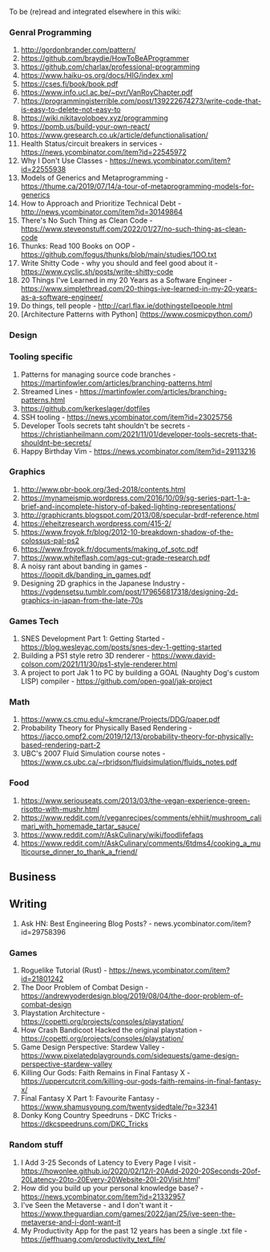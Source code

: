 To be (re)read and integrated elsewhere in this wiki:
### Genral Programming
1. http://gordonbrander.com/pattern/
1. https://github.com/braydie/HowToBeAProgrammer
1. https://github.com/charlax/professional-programming
1. https://www.haiku-os.org/docs/HIG/index.xml
1. https://cses.fi/book/book.pdf
1. https://www.info.ucl.ac.be/~pvr/VanRoyChapter.pdf
1. https://programmingisterrible.com/post/139222674273/write-code-that-is-easy-to-delete-not-easy-to
1. https://wiki.nikitavoloboev.xyz/programming
1. https://pomb.us/build-your-own-react/
1. https://www.gresearch.co.uk/article/defunctionalisation/
1. Health Status/circuit breakers in services - https://news.ycombinator.com/item?id=22545972
1. Why I Don't Use Classes - https://news.ycombinator.com/item?id=22555938
1. Models of Generics and Metaprogramming - https://thume.ca/2019/07/14/a-tour-of-metaprogramming-models-for-generics
1. How to Approach and Prioritize Technical Debt - http://news.ycombinator.com/item?id=30149864
1. There's No Such Thing as Clean Code - https://www.steveonstuff.com/2022/01/27/no-such-thing-as-clean-code
1. Thunks: Read 100 Books on OOP - https://github.com/fogus/thunks/blob/main/studies/1OO.txt
1. Write Shitty Code - why you should and feel good about it - https://www.cyclic.sh/posts/write-shitty-code
1. 20 Things I've Learned in my 20 Years as a Software Engineer - https://www.simplethread.com/20-things-ive-learned-in-my-20-years-as-a-software-engineer/
1. Do things, tell people - http://carl.flax.ie/dothingstellpeople.html
1. [Architecture Patterns with Python] (https://www.cosmicpython.com/)

### Design

### Tooling specific
1. Patterns for managing source code branches - https://martinfowler.com/articles/branching-patterns.html
1. Streamed Lines - https://martinfowler.com/articles/branching-patterns.html
1. https://github.com/kerkeslager/dotfiles
1. SSH tooling - https://news.ycombinator.com/item?id=23025756
1. Developer Tools secrets taht shouldn't be secrets - https://christianheilmann.com/2021/11/01/developer-tools-secrets-that-shouldnt-be-secrets/
1. Happy Birthday Vim - https://news.ycombinator.com/item?id=29113216

### Graphics
1. http://www.pbr-book.org/3ed-2018/contents.html
1. https://mynameismjp.wordpress.com/2016/10/09/sg-series-part-1-a-brief-and-incomplete-history-of-baked-lighting-representations/
1. http://graphicrants.blogspot.com/2013/08/specular-brdf-reference.html
1. https://eheitzresearch.wordpress.com/415-2/
1. https://www.froyok.fr/blog/2012-10-breakdown-shadow-of-the-colossus-pal-ps2
1. https://www.froyok.fr/documents/making_of_sotc.pdf
1. https://www.whiteflash.com/ags-cut-grade-research.pdf
1. A noisy rant about banding in games - https://loopit.dk/banding_in_games.pdf
1. Designing 2D graphics in the Japanese Industry - https://vgdensetsu.tumblr.com/post/179656817318/designing-2d-graphics-in-japan-from-the-late-70s

### Games Tech
1. SNES Development Part 1: Getting Started - https://blog.wesleyac.com/posts/snes-dev-1-getting-started
1. Building a PS1 style retro 3D renderer - https://www.david-colson.com/2021/11/30/ps1-style-renderer.html
1. A project to port Jak 1 to PC by building a GOAL (Naughty Dog's custom LISP) compiler - https://github.com/open-goal/jak-project


### Math
1. https://www.cs.cmu.edu/~kmcrane/Projects/DDG/paper.pdf
1. Probability Theory for Physically Based Rendering - https://jacco.ompf2.com/2019/12/13/probability-theory-for-physically-based-rendering-part-2
1. UBC's 2007 Fluid Simulation course notes - https://www.cs.ubc.ca/~rbridson/fluidsimulation/fluids_notes.pdf

### Food
1. https://www.seriouseats.com/2013/03/the-vegan-experience-green-risotto-with-mushr.html
1. https://www.reddit.com/r/veganrecipes/comments/ehhiit/mushroom_calimari_with_homemade_tartar_sauce/
1. https://www.reddit.com/r/AskCulinary/wiki/foodlifefaqs
1. https://www.reddit.com/r/AskCulinary/comments/6tdms4/cooking_a_multicourse_dinner_to_thank_a_friend/

## Business

## Writing
1. Ask HN: Best Engineering Blog Posts?  - news.ycombinator.com/item?id=29758396

### Games
1. Roguelike Tutorial (Rust) - https://news.ycombinator.com/item?id=21801242
1. The Door Problem of Combat Design - https://andrewyoderdesign.blog/2019/08/04/the-door-problem-of-combat-design
1. Playstation Architecture - https://copetti.org/projects/consoles/playstation/
1. How Crash Bandicoot Hacked the original playstation - https://copetti.org/projects/consoles/playstation/
1. Game Design Perspective: Stardew Valley - https://www.pixelatedplaygrounds.com/sidequests/game-design-perspective-stardew-valley
1. Killing Our Gods: Faith Remains in Final Fantasy X - https://uppercutcrit.com/killing-our-gods-faith-remains-in-final-fantasy-x/
1. Final Fantasy X Part 1: Favourite Fantasy - https://www.shamusyoung.com/twentysidedtale/?p=32341
1. Donky Kong Country Speedruns - DKC Tricks - https://dkcspeedruns.com/DKC_Tricks

### Random stuff
1. I Add 3-25 Seconds of Latency to Every Page I visit - https://howonlee.github.io/2020/02/12/I-20Add-2020-20Seconds-20of-20Latency-20to-20Every-20Website-20I-20Visit.html'
1. How did you build up your personal knowledge base? - https://news.ycombinator.com/item?id=21332957
1. I've Seen the Metaverse - and I don't want it - https://www.theguardian.com/games/2022/jan/25/ive-seen-the-metaverse-and-i-dont-want-it
1. My Productivity App for the past 12 years has been a single .txt file - https://jeffhuang.com/productivity_text_file/
